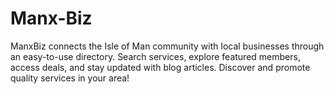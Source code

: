 # Manx-Biz
ManxBiz connects the Isle of Man community with local businesses through an easy-to-use directory. Search services, explore featured members, access deals, and stay updated with blog articles. Discover and promote quality services in your area!
